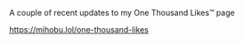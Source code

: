 A couple of recent updates to my One Thousand Likes™ page

[<span class="invisible">https://</span><span class="">mihobu.lol/one-thousand-likes</span><span class="invisible"></span>](https://mihobu.lol/one-thousand-likes)